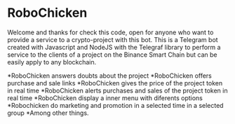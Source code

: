 # RoboChicken
Welcome and thanks for check this code, open for anyone who want to provide a service to a crypto-project with this bot.
This is a Telegram bot created with Javascript and NodeJS with the Telegraf library to perform a service to the clients of a project on the Binance Smart Chain but can be easily apply to any blockchain.

*RoboChicken answers doubts about the project 
*RoboChicken offers purchase and sale links
*RoboChicken gives the price of the project token in real time
*RoboChicken alerts purchases and sales of the project token in real time
*RoboChicken display a inner menu with diferents options
*Robochicken do marketing and promotion in a selected time in a selected group
*Among other things.

